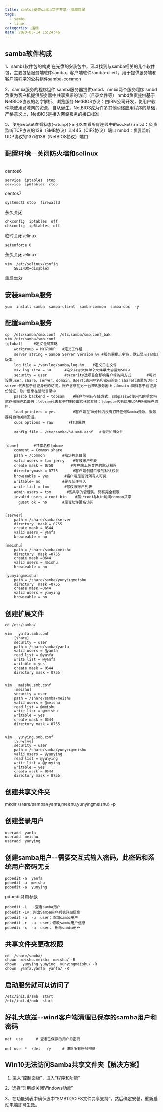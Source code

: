 ```yaml
---
title: centos安装samba文件共享--隐藏目录
tags:
  - samba
  - linux
categories: 运维
date: 2020-05-14 15:24:46
---
```

## samba软件构成
1、samba软件包的构成
    在光盘的安装包中，可以找到与samba相关的几个软件包，主要包括服务端软件samba，客户端软件samba-client，用于提供服务端和客户端程序的公共组件samba-common

2、samba服务的程序组件
    samba服务器提供smbd、nmbd两个服务程序
    smbd负责为客户机提供服务器中共享资源的访问（目录文件等）
    nmbd负责提供基于NetBIOS协议的名字解析、浏览服务
    NetBIOS协议：由IBM公司开发，使用户软件能使用局域网的资源，自从诞生，NetBIOS成为许多其他网络应用程序的基础，严格意义上，NetBIOS是接入网络服务的接口标准

3、使用netstat查看状态(-atunp)(-a可以查看所有连线中的socket)
    smbd：负责监听TCP协议的139（SMB协议）和445（CIFS协议）端口
    nmbd：负责监听UDP协议的137和138（NetBIOS协议）端口
    
## 配置环境--关闭防火墙和selinux
<br/>centos6<br/>
   
    service  iptables  stop
    service  ip6tables  stop

centos7

    systemctl stop  firewalld

永久关闭

    chkconfig  iptables  off   
    chkconfig  ip6tables  off   

临时关闭selinux

    setenforce 0

永久关闭selinux

    vim  /etc/selinux/config
        SELINUX=disabled

重启生效

## 安装samba服务

    yum  install samba  samba-client  samba-common  samba-doc  -y 

## 配置samba服务

    cp  /etc/samba/smb.conf  /etc/samba/smb.conf_bak
    vim /etc/samba/smb.conf
    [global]     #定义全局策略
        workgroup = MYGROUP   #定义工作组
        server string = Samba Server Version %v #服务器提示字符，默认显示samba版本
        log file = /var/log/samba/log.%m    #定义日志文件
        max log size = 50      #定义日志文件单个文件最大容量为50KB
        security = user        #security选项将会影响客户端访问方式       #可以设置user、share、server、domain。User代表用户名和密码验证；share代表匿名访问；server代表基于验证身份的访问，账户信息在另一台SMB服务器上；domain:同样基于验证身份验证，账户信息在活动目录中    
        passdb backend = tdbsam    #账户与密码存储方式，smbpasswd使用老的明文格式存储账户及密码；tdbsam代表基于TDB的密文格式存储；ldapsam代表使用LDAP存储账户资料。
        load printers = yes        #客户端在10分钟内没有打开任何Samba资源，服务器将自动关闭回话。
        cups options = raw       #打印属性

        config file = /etc/samba/%U.smb.conf   #指定扩展文件


    [dome]       #共享名称为dome
        comment = Common share
        path = /common        #指定共享目录
        valid users = tom jerry    #有效账户列表
        create mask = 0750        #客户端上传文件的默认权限
        directorymask = 0775       #客户端创建目录的默认权限 
        browseable = yes       #客户端是否对所有人可见    
        writable= no          #是否允许写入
        write list = tom       #写权限账户列表
        admin users = tom       #该共享的管理员，具有完全权限
        invalid users = root bin    #禁止root与bin访问common共享
          guest ok = no       #是否允许匿名访问
    
    
    [server]
        path = /share/samba/server
        directory  mask = 0755
        create mask = 0644
        valid users = yanfa
        browseable = no

    [meishu]
        path = /share/samba/meishu
        directory  mask =0755
        create mask =0644
        valid users = meishu
        browseable = no

    [yunyingmeishu]
        path = /share/samba/yunyingmeishu
        directory  mask =0755
        create mask =0644
        valid users = yunying
        browseable = no


## 创建扩展文件

    cd /etc/samba/

    vim   yanfa.smb.conf  
        [share]
        security = user
        path = /share/samba/yanfa
        valid users = @yanfa
        read list = @yanfa
        write list = @yanfa
        writable = yes
        create mask = 0644
        directory mask = 0755 


    vim   meishu.smb.conf   
        [meishu]
        security = user
        path = /share/samba/meishu
        valid users = @meishu
        read list = @meishu
        write list = @meishu
        writable = yes
        create mask = 0644
        directory mask = 0755


    vim   yunying.smb.conf 
        [yunying]
        security = user
        path = /share/samba/yunyingmeishu
        valid users = @yunying
        read list = @yunying
        write list = @yunying
        writable = yes
        create mask = 0644
        directory mask = 0755


## 创建共享文件夹

  mkdir /share/samba/{yanfa,meishu,yunyingmeishu}    -p


## 创建登录用户

    useradd  yanfa
    useradd  meishu
    useradd  yunying

## 创建samba用户--需要交互式输入密码，此密码和系统用户密码无关

    pdbedit -a  yanfa
    pdbedit -a  meishu
    pdbedit -a  yunying

pdbedit常用参数

    pdbedit -L  ：查看samba用户
    pdbedit -Lv：列出Samba用户列表详细信息
    pdbedit -a  -u  user：添加samba用户
    pdbedit -r  -u  user：修改samba用户信息
    pdbedit -x  -u  user： 删除samba用户
    
## 共享文件夹更改权限

    cd  /share/samba/
    chown  meishu.meishu  meishu/ -R
    chown   yunying.yunying  yunyingmeishu/ -R
    chown  yanfa.yanfa  yanfa/ -R

## 启动服务就可以访问了

    /etc/init.d/smb  start
    /etc/init.d/nmb  start


## 好礼大放送--wind客户端清理已保存的samba用户和密码

    net  use      # 查看已保存的用户和密码

    net use  *  /del   /y     # 清除所有账号密码

## Win10无法访问Samba共享文件夹【解决方案】
1. 进入“控制面板”，进入“程序和功能“

2、选择“启用或关闭Windows功能”

3、在功能列表中确保选中“SMB1.0/CIFS文件共享支持”，然后确定安装，重新启动电脑即可生效。
